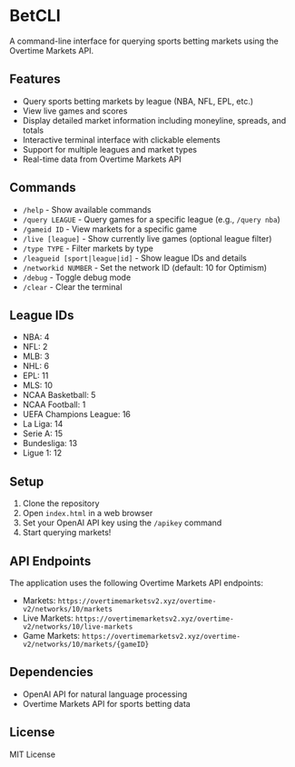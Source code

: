 # BetCLI

A command-line interface for querying sports betting markets using the Overtime Markets API.

## Features

- Query sports betting markets by league (NBA, NFL, EPL, etc.)
- View live games and scores
- Display detailed market information including moneyline, spreads, and totals
- Interactive terminal interface with clickable elements
- Support for multiple leagues and market types
- Real-time data from Overtime Markets API

## Commands

- `/help` - Show available commands
- `/query LEAGUE` - Query games for a specific league (e.g., `/query nba`)
- `/gameid ID` - View markets for a specific game
- `/live [league]` - Show currently live games (optional league filter)
- `/type TYPE` - Filter markets by type
- `/leagueid [sport|league|id]` - Show league IDs and details
- `/networkid NUMBER` - Set the network ID (default: 10 for Optimism)
- `/debug` - Toggle debug mode
- `/clear` - Clear the terminal

## League IDs

- NBA: 4
- NFL: 2
- MLB: 3
- NHL: 6
- EPL: 11
- MLS: 10
- NCAA Basketball: 5
- NCAA Football: 1
- UEFA Champions League: 16
- La Liga: 14
- Serie A: 15
- Bundesliga: 13
- Ligue 1: 12

## Setup

1. Clone the repository
2. Open `index.html` in a web browser
3. Set your OpenAI API key using the `/apikey` command
4. Start querying markets!

## API Endpoints

The application uses the following Overtime Markets API endpoints:

- Markets: `https://overtimemarketsv2.xyz/overtime-v2/networks/10/markets`
- Live Markets: `https://overtimemarketsv2.xyz/overtime-v2/networks/10/live-markets`
- Game Markets: `https://overtimemarketsv2.xyz/overtime-v2/networks/10/markets/{gameID}`

## Dependencies

- OpenAI API for natural language processing
- Overtime Markets API for sports betting data

## License

MIT License 